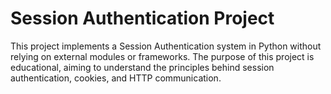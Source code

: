 # Session Authentication Project

This project implements a Session Authentication system in Python without relying on external modules or frameworks. The purpose of this project is educational, aiming to understand the principles behind session authentication, cookies, and HTTP communication.
